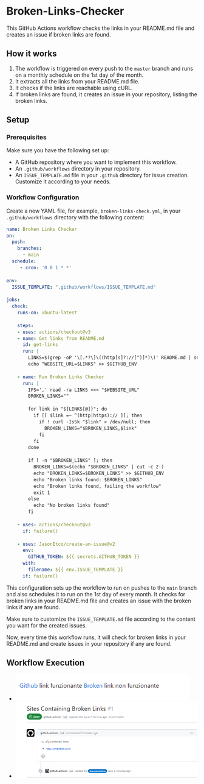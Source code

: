 # Broken-Links-Checker

This GitHub Actions workflow checks the links in your README.md file and creates an issue if broken links are found.


## How it works

1. The workflow is triggered on every push to the `master` branch and runs on a monthly schedule on the 1st day of the month.
2. It extracts all the links from your README.md file.
3. It checks if the links are reachable using cURL.
4. If broken links are found, it creates an issue in your repository, listing the broken links.

## Setup

### Prerequisites

Make sure you have the following set up:

- A GitHub repository where you want to implement this workflow.
- An `.github/workflows` directory in your repository.
- An `ISSUE_TEMPLATE.md` file in your `.github` directory for issue creation. Customize it according to your needs.

### Workflow Configuration

Create a new YAML file, for example, `broken-links-check.yml`, in your `.github/workflows` directory with the following content:

```yaml
name: Broken Links Checker
on:
  push:
    branches:
      - main
  schedule:
     - cron: '0 0 1 * *'

env:
  ISSUE_TEMPLATE: ".github/workflows/ISSUE_TEMPLATE.md"

jobs:
  check:
    runs-on: ubuntu-latest

    steps:
    - uses: actions/checkout@v3
    - name: Get links from README.md
      id: get-links
      run: |
        LINKS=$(grep -oP '\[.*?\]\((http[s]?://[^)]*)\)' README.md | sed -E 's/\[.*\]\(([^)]+)\)/\1/' | paste -sd "," -)
        echo "WEBSITE_URL=$LINKS" >> $GITHUB_ENV

    - name: Run Broken Links Checker
      run: |
        IFS=',' read -ra LINKS <<< "$WEBSITE_URL"
        BROKEN_LINKS=""

        for link in "${LINKS[@]}"; do
          if [[ $link =~ ^(http|https):// ]]; then
            if ! curl -IsSk "$link" > /dev/null; then
              BROKEN_LINKS="$BROKEN_LINKS,$link"
            fi
          fi
        done

        if [ -n "$BROKEN_LINKS" ]; then
          BROKEN_LINKS=$(echo "$BROKEN_LINKS" | cut -c 2-)
          echo "BROKEN_LINKS=$BROKEN_LINKS" >> $GITHUB_ENV
          echo "Broken links found: $BROKEN_LINKS"
          echo "Broken links found, failing the workflow"
          exit 1
        else
          echo "No broken links found"
        fi

    - uses: actions/checkout@v3
      if: failure()

    - uses: JasonEtco/create-an-issue@v2
      env:
        GITHUB_TOKEN: ${{ secrets.GITHUB_TOKEN }}
      with:
        filename: ${{ env.ISSUE_TEMPLATE }}
      if: failure()
```

This configuration sets up the workflow to run on pushes to the `main` branch and also schedules it to run on the 1st day of every month. It checks for broken links in your README.md file and creates an issue with the broken links if any are found.

Make sure to customize the `ISSUE_TEMPLATE.md` file according to the content you want for the created issues.

Now, every time this workflow runs, it will check for broken links in your README.md and create issues in your repository if any are found.

## Workflow Execution
- ![link](workflow_images/Link.png)
- ![issue](workflow_images/issue.png)
